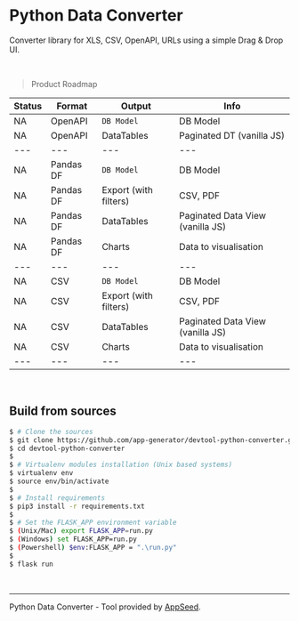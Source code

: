 # Python Data Converter

Converter library for XLS, CSV, OpenAPI, URLs using a simple Drag & Drop UI. 

<br />

> Product Roadmap 

| Status | Format | Output | Info | 
| --- | --- | --- | --- |
| NA | OpenAPI | `DB Model` | DB Model  |
| NA | OpenAPI | DataTables | Paginated DT (vanilla JS) |
| --- | --- | --- | --- |
| NA | Pandas DF | `DB Model` | DB Model |
| NA | Pandas DF | Export (with filters) | CSV, PDF  |
| NA | Pandas DF | DataTables | Paginated Data View (vanilla JS) |
| NA | Pandas DF | Charts | Data to visualisation  |
| --- | --- | --- | --- |
| NA | CSV | `DB Model` | DB Model |
| NA | CSV | Export (with filters) | CSV, PDF  |
| NA | CSV | DataTables | Paginated Data View (vanilla JS) |
| NA | CSV | Charts | Data to visualisation  |
| --- | --- | --- | --- |

<br />

## Build from sources

```bash
$ # Clone the sources
$ git clone https://github.com/app-generator/devtool-python-converter.git
$ cd devtool-python-converter
$
$ # Virtualenv modules installation (Unix based systems)
$ virtualenv env
$ source env/bin/activate
$
$ # Install requirements
$ pip3 install -r requirements.txt
$
$ # Set the FLASK_APP environment variable
$ (Unix/Mac) export FLASK_APP=run.py
$ (Windows) set FLASK_APP=run.py
$ (Powershell) $env:FLASK_APP = ".\run.py"
$
$ flask run 
```

<br />

---
Python Data Converter - Tool provided by [AppSeed](https://appseed.us).
